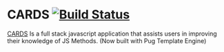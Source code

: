 # CARDS [![Build Status](https://api.travis-ci.org/NickFoden/cards.svg?branch=master)](https://travis-ci.org/NickFoden/cards)


[CARDS](https://intense-inlet-77790.herokuapp.com/) Is a full stack javascript application that assists users in improving their knowledge of JS Methods. (Now built with Pug Template Engine) 